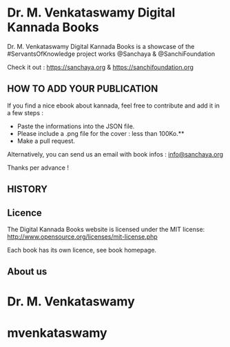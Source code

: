 # Dr. M. Venkataswamy Digital Kannada Books

Dr. M. Venkataswamy Digital Kannada Books is a showcase of the #ServantsOfKnowledge project works @Sanchaya & @SanchiFoundation

Check it out : https://sanchaya.org & https://sanchifoundation.org


## HOW TO ADD YOUR PUBLICATION

If you find a nice ebook about kannada, feel free to contribute and add it in a few steps :

- Paste the informations into the JSON file.
- Please include a .png file for the cover : less than 100Ko.**
- Make a pull request.

Alternatively, you can send us an email with book infos : info@sanchaya.org

Thanks per advance !


## HISTORY




## Licence

The Digital Kannada Books website is licensed under the MIT license: http://www.opensource.org/licenses/mit-license.php

Each book has its own licence, see book homepage.

## About us
# Dr. M. Venkataswamy
# mvenkataswamy
